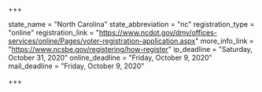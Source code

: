 +++

state_name = "North Carolina"
state_abbreviation = "nc"
registration_type = "online"
registration_link = "https://www.ncdot.gov/dmv/offices-services/online/Pages/voter-registration-application.aspx"
more_info_link = "https://www.ncsbe.gov/registering/how-register"
ip_deadline = "Saturday, October 31, 2020"
online_deadline = "Friday, October 9, 2020"
mail_deadline = "Friday, October 9, 2020"

+++